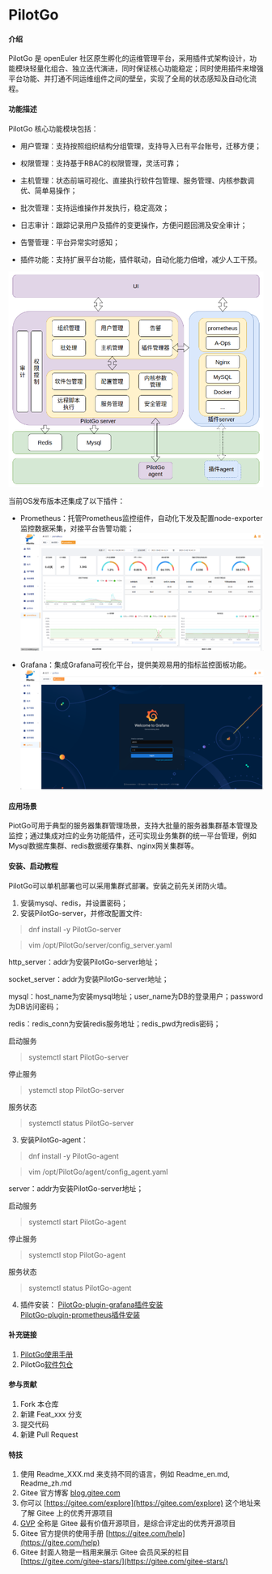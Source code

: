 # PilotGo

#### 介绍

PilotGo 是 openEuler 社区原生孵化的运维管理平台，采用插件式架构设计，功能模块轻量化组合、独立迭代演进，同时保证核心功能稳定；同时使用插件来增强平台功能、并打通不同运维组件之间的壁垒，实现了全局的状态感知及自动化流程。

#### 功能描述

PilotGo 核心功能模块包括：

* 用户管理：支持按照组织结构分组管理，支持导入已有平台账号，迁移方便；

* 权限管理：支持基于RBAC的权限管理，灵活可靠；
  
* 主机管理：状态前端可视化、直接执行软件包管理、服务管理、内核参数调优、简单易操作；
  
* 批次管理：支持运维操作并发执行，稳定高效；
 
* 日志审计：跟踪记录用户及插件的变更操作，方便问题回溯及安全审计；

* 告警管理：平台异常实时感知；

* 插件功能：支持扩展平台功能，插件联动，自动化能力倍增，减少人工干预。

![Alt text](./docs/images/functional%20modules.png)


当前OS发布版本还集成了以下插件：

* Prometheus：托管Prometheus监控组件，自动化下发及配置node-exporter监控数据采集，对接平台告警功能；![Alt text](./docs/images/prometheus%20plugin.png)

* Grafana：集成Grafana可视化平台，提供美观易用的指标监控面板功能。
![Alt text](./docs/images/grafana%20plugin.png)

#### 应用场景

PiotGo可用于典型的服务器集群管理场景，支持大批量的服务器集群基本管理及监控；通过集成对应的业务功能插件，还可实现业务集群的统一平台管理，例如Mysql数据库集群、redis数据缓存集群、nginx网关集群等。

#### 安装、启动教程

PilotGo可以单机部署也可以采用集群式部署。安装之前先关闭防火墙。
1.  安装mysql、redis，并设置密码；
2.  安装PilotGo-server，并修改配置文件:
   >dnf install -y PilotGo-server

   >vim /opt/PilotGo/server/config_server.yaml

   http_server：addr为安装PilotGo-server地址；

   socket_server：addr为安装PilotGo-server地址；

   mysql：host_name为安装mysql地址；user_name为DB的登录用户；password为DB访问密码；

   redis：redis_conn为安装redis服务地址；redis_pwd为redis密码；

   启动服务
   >systemctl start PilotGo-server

   停止服务
   >ystemctl stop PilotGo-server

   服务状态
   >systemctl status PilotGo-server
3.  安装PilotGo-agent：
   >dnf install -y PilotGo-agent
   
   >vim /opt/PilotGo/agent/config_agent.yaml
   
   server：addr为安装PilotGo-server地址；
   
   启动服务
   >systemctl start PilotGo-agent

   停止服务
   >systemctl stop PilotGo-agent

   服务状态
   >systemctl status PilotGo-agent
4.  插件安装：
   [PilotGo-plugin-grafana插件安装](https://gitee.com/src-openeuler/PilotGo-plugin-grafana)  
   [PilotGo-plugin-prometheus插件安装](https://gitee.com/src-openeuler/PilotGo-plugin-prometheus)

#### 补充链接

1.  [PilotGo使用手册](https://gitee.com/openeuler/docs/tree/master/docs/zh/docs/PilotGo/使用手册.md)
2.  PilotGo[软件包仓](https://gitee.com/src-openeuler/PilotGo)


#### 参与贡献

1.  Fork 本仓库
2.  新建 Feat_xxx 分支
3.  提交代码
4.  新建 Pull Request


#### 特技

1.  使用 Readme\_XXX.md 来支持不同的语言，例如 Readme\_en.md, Readme\_zh.md
2.  Gitee 官方博客 [blog.gitee.com](https://blog.gitee.com)
3.  你可以 [https://gitee.com/explore](https://gitee.com/explore) 这个地址来了解 Gitee 上的优秀开源项目
4.  [GVP](https://gitee.com/gvp) 全称是 Gitee 最有价值开源项目，是综合评定出的优秀开源项目
5.  Gitee 官方提供的使用手册 [https://gitee.com/help](https://gitee.com/help)
6.  Gitee 封面人物是一档用来展示 Gitee 会员风采的栏目 [https://gitee.com/gitee-stars/](https://gitee.com/gitee-stars/)
